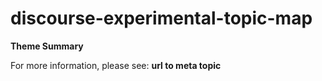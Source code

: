 # discourse-experimental-topic-map

**Theme Summary**

For more information, please see: **url to meta topic**
